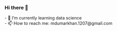 ### Hi there 👋

<!--
**umar1207/umar1207** is a ✨ _special_ ✨ repository because its `README.md` (this file) appears on your GitHub profile.

Here are some ideas to get you started: --!>

- 🌱 I’m currently learning data science <br>
- 📫 How to reach me: mdumarkhan.1207@gmail.com
